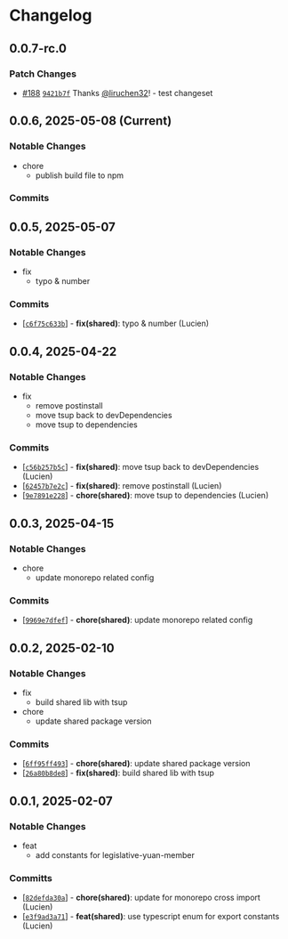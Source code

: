 # Changelog

## 0.0.7-rc.0

### Patch Changes

- [#188](https://github.com/twreporter/congress-dashboard-monorepo/pull/188) [`9421b7f`](https://github.com/twreporter/congress-dashboard-monorepo/commit/9421b7f52bd36771c782af45ef52a691e662a207) Thanks [@liruchen32](https://github.com/liruchen32)! - test changeset

## 0.0.6, 2025-05-08 (Current)

### Notable Changes

- chore
  - publish build file to npm

### Commits

## 0.0.5, 2025-05-07

### Notable Changes

- fix
  - typo & number

### Commits

- [[`c6f75c633b`](https://github.com/twreporter/congress-dashboard-monorepo/commit/c6f75c633b)] - **fix(shared)**: typo & number (Lucien)

## 0.0.4, 2025-04-22

### Notable Changes

- fix
  - remove postinstall
  - move tsup back to devDependencies
  - move tsup to dependencies

### Commits

- [[`c56b257b5c`](https://github.com/twreporter/congress-dashboard-monorepo/commit/c56b257b5c)] - **fix(shared)**: move tsup back to devDependencies (Lucien)
- [[`62457b7e2c`](https://github.com/twreporter/congress-dashboard-monorepo/commit/62457b7e2c)] - **fix(shared)**: remove postinstall (Lucien)
- [[`9e7891e228`](https://github.com/twreporter/congress-dashboard-monorepo/commit/9e7891e228)] - **chore(shared)**: move tsup to dependencies (Lucien)

## 0.0.3, 2025-04-15

### Notable Changes

- chore
  - update monorepo related config

### Commits

- [[`9969e7dfef`](https://github.com/twreporter/congress-dashboard-monorepo/commit/9969e7dfef)] - **chore(shared)**: update monorepo related config

## 0.0.2, 2025-02-10

### Notable Changes

- fix
  - build shared lib with tsup
- chore
  - update shared package version

### Commits

- [[`6ff95ff493`](https://github.com/twreporter/congress-dashboard-monorepo/commit/6ff95ff493)] - **chore(shared)**: update shared package version
- [[`26a80b8de8`](https://github.com/twreporter/congress-dashboard-monorepo/commit/26a80b8de8)] - **fix(shared)**: build shared lib with tsup

## 0.0.1, 2025-02-07

### Notable Changes

- feat
  - add constants for legislative-yuan-member

### Committs

- [[`82defda30a`](https://github.com/twreporter/congress-dashboard-monorepo/commit/82defda30a)] - **chore(shared)**: update for monorepo cross import (Lucien)
- [[`e3f9ad3a71`](https://github.com/twreporter/congress-dashboard-monorepo/commit/e3f9ad3a71)] - **feat(shared)**: use typescript enum for export constants (Lucien)
